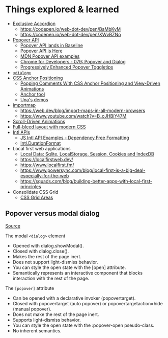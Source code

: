 # Things explored & learned

- [Exclusive Accordion](https://developer.chrome.com/docs/css-ui/exclusive-accordion)
  - https://codepen.io/web-dot-dev/pen/BaMbKyM
  - https://codepen.io/web-dot-dev/pen/XWvBZNo
- [Popover API](https://developer.mozilla.org/en-US/docs/Web/API/Popover_API)
  - [Popover API lands in Baseline](https://web.dev/blog/popover-api?hl=en)
  - [Popover API is Here](https://frontendmasters.com/blog/popover-api-is-here/)
  - [MDN Popover API examples](https://mdn.github.io/dom-examples/popover-api/)
  - [Chrome for Developers - 079: Popover and Dialog](https://www.youtube.com/watch?v=6u7EbMuxNkE)
  - [Progressively Enhanced Popover Toggletips](https://css-irl.info/progressively-enhanced-popover-toggletips)
- [`<dialog>`](https://developer.mozilla.org/en-US/docs/Web/HTML/Element/dialog)
- [CSS Anchor Positioning](https://css-tricks.com/css-anchor-positioning-guide)
  - [Popping Comments With CSS Anchor Positioning and View-Driven Animations](https://css-tricks.com/popping-comments-with-css-anchor-positioning-and-view-driven-animations)
  - [Anchor tool](https://anchor-tool.com/)
  - [Una's demos](https://codepen.io/collection/ExkRWw)
- [importmap](https://developer.mozilla.org/en-US/docs/Web/HTML/Element/script/type/importmap)
  - https://web.dev/blog/import-maps-in-all-modern-browsers
  - https://www.youtube.com/watch?v=B_cJHBiY47M
- [Scroll-Driven Animations](https://css-tricks.com/unleash-the-power-of-scroll-driven-animations/)
- [Full-bleed layout with modern CSS](https://css-tip.com/full-bleed-layout)
- [Intl APIs](https://developer.mozilla.org/en-US/docs/Web/JavaScript/Reference/Global_Objects/Intl)
  - [JS Intl API Examples - Dependency Free Formatting](https://www.youtube.com/watch?v=DyHXvcX0BGQ)
  - [Intl.DurationFormat](https://developer.mozilla.org/en-US/docs/Web/JavaScript/Reference/Global_Objects/Intl/DurationFormat)
- Local first web applications
  - [Local Data: Sqlite, LocalStorage, Session, Cookies and IndexDB](https://www.youtube.com/watch?v=VzUHeLsJOrs)
  - https://localfirstweb.dev/
  - https://www.localfirst.fm/
  - https://www.powersync.com/blog/local-first-is-a-big-deal-especially-for-the-web
  - https://squads.com/blog/building-better-apps-with-local-first-principles
- Consolidate CSS Grid
  - [CSS Grid Areas](https://ishadeed.com/article/css-grid-area)

## Popover versus modal dialog

[Source](https://web.dev/blog/popover-api?hl=en#popover_versus_modal_dialog)

The modal `<dialog>` element

- Opened with dialog.showModal().
- Closed with dialog.close().
- Makes the rest of the page inert.
- Does not support light-dismiss behavior.
- You can style the open state with the [open] attribute.
- Semantically represents an interactive component that blocks interaction with the rest of the page.

The `[popover]` attribute

- Can be opened with a declarative invoker (popovertarget).
- Closed with popovertarget (auto popover) or popovertargetaction=hide (manual popover).
- Does not make the rest of the page inert.
- Supports light-dismiss behavior.
- You can style the open state with the :popover-open pseudo-class.
- No inherent semantics.
